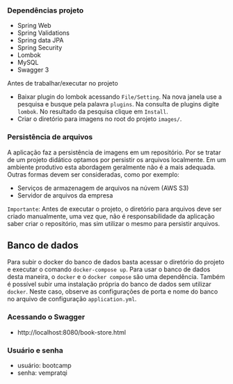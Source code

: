 ### Dependências projeto
* Spring Web
* Spring Validations
* Spring data JPA
* Spring Security
* Lombok
* MySQL
* Swagger 3

Antes de trabalhar/executar no projeto

* Baixar plugin do lombok acessando `File/Setting`. Na nova janela use a pesquisa e busque pela palavra `plugins`. Na consulta de plugins digite `lombok`. No resultado da pesquisa clique em `Install`.
* Criar o diretório para imagens no root do projeto `images/`. 

### Persistência de arquivos

A aplicação faz a persistência de imagens em um repositório. Por se tratar de um projeto didático optamos por persistir os arquivos localmente. Em um ambiente produtivo esta abordagem geralmente não é a mais adequada. Outras formas devem ser consideradas, como por exemplo:

* Serviços de armazenagem de arquivos na núvem (AWS S3)
* Servidor de arquivos da empresa

`Importante`: Antes de executar o projeto, o diretório para arquivos deve ser criado manualmente, uma vez que, não é responsabilidade da aplicação saber criar o repositório, mas sim utilizar o mesmo para persistir arquivos.

## Banco de dados

Para subir o docker do banco de dados basta acessar  o diretório do projeto e executar o comando `docker-compose up`. Para usar o banco de dados desta maneira, o `docker` e o `docker compose` são uma dependência.
Também é possível subir uma instalação própria do banco de dados sem utilizar `docker`. Neste caso, observe as configurações de porta e nome do banco no arquivo de configuração `application.yml`.

### Acessando o Swagger
* http://localhost:8080/book-store.html

### Usuário e senha
* usuário: bootcamp
* senha: vempratqi